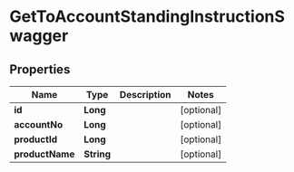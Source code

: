

# GetToAccountStandingInstructionSwagger

## Properties

Name | Type | Description | Notes
------------ | ------------- | ------------- | -------------
**id** | **Long** |  |  [optional]
**accountNo** | **Long** |  |  [optional]
**productId** | **Long** |  |  [optional]
**productName** | **String** |  |  [optional]



